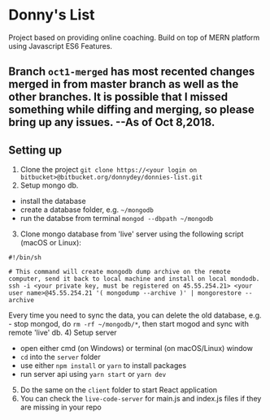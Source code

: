 # Donny's List
Project based on providing online coaching. Build on top of MERN platform using Javascript ES6 Features.

## Branch `oct1-merged` has most recented changes merged in from master branch as well as the other branches. It is possible that I missed something while diffing and merging, so please bring up any issues. --As of Oct 8,2018.

## Setting up
1) Clone the project
`git clone https://<your login on bitbucket>@bitbucket.org/donnydey/donnies-list.git`
2) Setup mongo db.
- install the database
- create a database folder, e.g. `~/mongodb`
- run the databse from terminal `mongod --dbpath ~/mongodb`
3) Clone mongo database from 'live' server using the following script (macOS or Linux):
```
#!/bin/sh

# This command will create mongodb dump archive on the remote computer, send it back to local machine and install on local mondodb.
ssh -i <your private key, must be registered on 45.55.254.21> <your user name>@45.55.254.21 '( mongodump --archive )' | mongorestore --archive
```
Every time you need to sync the data, you can delete the old database, e.g. - stop mongod, do `rm -rf ~/mongodb/*`, then start mogod and sync with remote 'live' db.
4) Setup server
- open either cmd (on Windows) or terminal (on macOS/Linux) window
- `cd` into the `server` folder
- use either `npm install` or `yarn` to install packages
- run server api using `yarn start` or `yarn dev`
5) Do the same on the `client` folder to start React application
8) You can check the `live-code-server` for main.js and index.js files if they are missing in your repo
